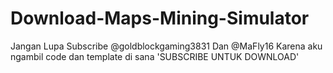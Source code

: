# Download-Maps-Mining-Simulator
Jangan Lupa Subscribe @goldblockgaming3831 Dan @MaFly16 Karena aku ngambil code dan template di sana 'SUBSCRIBE UNTUK DOWNLOAD'
